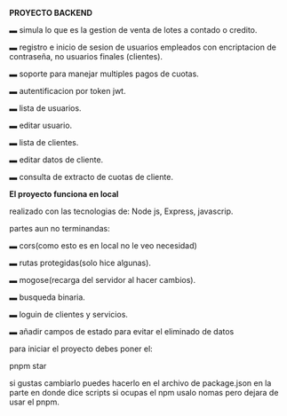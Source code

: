 **PROYECTO BACKEND**  

 ▬ simula lo que es la gestion de venta de lotes a contado o credito.  

 ▬ registro e inicio de sesion de usuarios empleados con encriptacion de contraseña, no usuarios finales (clientes).  

 ▬ soporte para manejar multiples pagos de cuotas.  

 ▬ autentificacion por token jwt.  

 ▬ lista de usuarios.  

 ▬ editar usuario.

 ▬ lista de clientes.

 ▬ editar datos de cliente.

 ▬ consulta de extracto de cuotas de cliente.

**El proyecto funciona en local**
  
realizado con las tecnologias de: Node js, Express, javascrip.

partes aun no terminandas:

 ▬ cors(como esto es en local no le veo necesidad)

 ▬ rutas protegidas(solo hice algunas).

 ▬ mogose(recarga del servidor al hacer cambios).

 ▬ busqueda binaria.

 ▬ loguin de clientes y servicios.

 ▬ añadir campos de estado para evitar el eliminado de datos

para iniciar el proyecto debes poner el:

pnpm star

si gustas cambiarlo puedes hacerlo en el archivo de package.json en la parte en donde dice scripts 
si ocupas el npm usalo nomas pero dejara de usar el pnpm.
